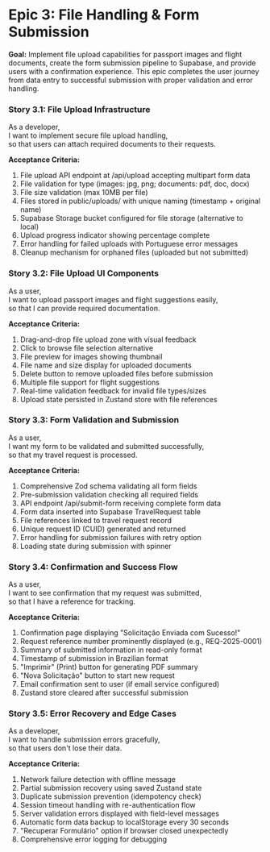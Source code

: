 # Epic 3: File Handling & Form Submission

**Goal:** Implement file upload capabilities for passport images and flight documents, create the form submission pipeline to Supabase, and provide users with a confirmation experience. This epic completes the user journey from data entry to successful submission with proper validation and error handling.

### Story 3.1: File Upload Infrastructure
As a developer,  
I want to implement secure file upload handling,  
so that users can attach required documents to their requests.

**Acceptance Criteria:**
1. File upload API endpoint at /api/upload accepting multipart form data
2. File validation for type (images: jpg, png; documents: pdf, doc, docx)
3. File size validation (max 10MB per file)
4. Files stored in public/uploads/ with unique naming (timestamp + original name)
5. Supabase Storage bucket configured for file storage (alternative to local)
6. Upload progress indicator showing percentage complete
7. Error handling for failed uploads with Portuguese error messages
8. Cleanup mechanism for orphaned files (uploaded but not submitted)

### Story 3.2: File Upload UI Components
As a user,  
I want to upload passport images and flight suggestions easily,  
so that I can provide required documentation.

**Acceptance Criteria:**
1. Drag-and-drop file upload zone with visual feedback
2. Click to browse file selection alternative
3. File preview for images showing thumbnail
4. File name and size display for uploaded documents
5. Delete button to remove uploaded files before submission
6. Multiple file support for flight suggestions
7. Real-time validation feedback for invalid file types/sizes
8. Upload state persisted in Zustand store with file references

### Story 3.3: Form Validation and Submission
As a user,  
I want my form to be validated and submitted successfully,  
so that my travel request is processed.

**Acceptance Criteria:**
1. Comprehensive Zod schema validating all form fields
2. Pre-submission validation checking all required fields
3. API endpoint /api/submit-form receiving complete form data
4. Form data inserted into Supabase TravelRequest table
5. File references linked to travel request record
6. Unique request ID (CUID) generated and returned
7. Error handling for submission failures with retry option
8. Loading state during submission with spinner

### Story 3.4: Confirmation and Success Flow
As a user,  
I want to see confirmation that my request was submitted,  
so that I have a reference for tracking.

**Acceptance Criteria:**
1. Confirmation page displaying "Solicitação Enviada com Sucesso!"
2. Request reference number prominently displayed (e.g., REQ-2025-0001)
3. Summary of submitted information in read-only format
4. Timestamp of submission in Brazilian format
5. "Imprimir" (Print) button for generating PDF summary
6. "Nova Solicitação" button to start new request
7. Email confirmation sent to user (if email service configured)
8. Zustand store cleared after successful submission

### Story 3.5: Error Recovery and Edge Cases
As a developer,  
I want to handle submission errors gracefully,  
so that users don't lose their data.

**Acceptance Criteria:**
1. Network failure detection with offline message
2. Partial submission recovery using saved Zustand state
3. Duplicate submission prevention (idempotency check)
4. Session timeout handling with re-authentication flow
5. Server validation errors displayed with field-level messages
6. Automatic form data backup to localStorage every 30 seconds
7. "Recuperar Formulário" option if browser closed unexpectedly
8. Comprehensive error logging for debugging
